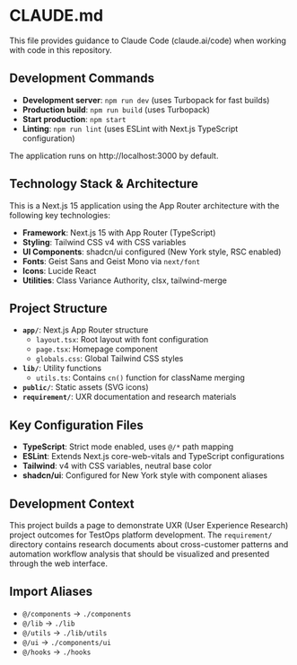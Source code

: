 # CLAUDE.md

This file provides guidance to Claude Code (claude.ai/code) when working with code in this repository.

## Development Commands

- **Development server**: `npm run dev` (uses Turbopack for fast builds)
- **Production build**: `npm run build` (uses Turbopack) 
- **Start production**: `npm start`
- **Linting**: `npm run lint` (uses ESLint with Next.js TypeScript configuration)

The application runs on http://localhost:3000 by default.

## Technology Stack & Architecture

This is a Next.js 15 application using the App Router architecture with the following key technologies:

- **Framework**: Next.js 15 with App Router (TypeScript)
- **Styling**: Tailwind CSS v4 with CSS variables
- **UI Components**: shadcn/ui configured (New York style, RSC enabled)
- **Fonts**: Geist Sans and Geist Mono via `next/font`
- **Icons**: Lucide React
- **Utilities**: Class Variance Authority, clsx, tailwind-merge

## Project Structure

- **`app/`**: Next.js App Router structure
  - `layout.tsx`: Root layout with font configuration
  - `page.tsx`: Homepage component
  - `globals.css`: Global Tailwind CSS styles
- **`lib/`**: Utility functions
  - `utils.ts`: Contains `cn()` function for className merging
- **`public/`**: Static assets (SVG icons)
- **`requirement/`**: UXR documentation and research materials

## Key Configuration Files

- **TypeScript**: Strict mode enabled, uses `@/*` path mapping
- **ESLint**: Extends Next.js core-web-vitals and TypeScript configurations
- **Tailwind**: v4 with CSS variables, neutral base color
- **shadcn/ui**: Configured for New York style with component aliases

## Development Context

This project builds a page to demonstrate UXR (User Experience Research) project outcomes for TestOps platform development. The `requirement/` directory contains research documents about cross-customer patterns and automation workflow analysis that should be visualized and presented through the web interface.

## Import Aliases

- `@/components` → `./components`
- `@/lib` → `./lib` 
- `@/utils` → `./lib/utils`
- `@/ui` → `./components/ui`
- `@/hooks` → `./hooks`